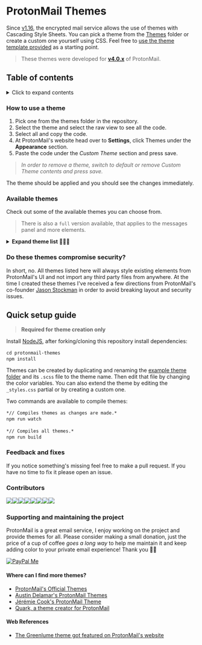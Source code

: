 # ProtonMail Themes
Since [v1.16](https://blog.protonmail.ch/protonmail-beta-v1-16-release-notes/), the encrypted mail service allows the use of themes with Cascading Style Sheets. You can pick a theme from the [Themes](Themes/) folder or create a custom one yourself using CSS. Feel free to [use the theme template provided](templates/theme_example) as a starting point.

> These themes were developed for **[v4.0.x](https://github.com/csalmeida/protonmail-themes/releases)** of ProtonMail.

## Table of contents

<details>
<summary>Click to expand contents</summary>

- [How to use a theme](#how-to-use-a-theme)
- [Available themes](#available-themes)
  - [Do these themes compromise security?](#do-these-themes-compromise-security)
- [Quick setup guide](#quick-setup-guide)
- [Feedback and fixes](#feedback-and-fixes)
- [Contributors](#contributors)
- [Supporting and maintaining the project](#supporting-and-maintaining-the-project)
- [Where can I find more themes?](#where-can-i-find-more-themes)
- [Web References](#web-references)
</details>

### How to use a theme
1. Pick one from the themes folder in the repository.
2. Select the theme and select the raw view to see all the code.
3. Select all and copy the code.
4. At ProtonMail's website head over to **Settings**, click Themes under the **Appearance** section.
5. Paste the code under the *Custom Theme* section and press save.
> *In order to remove a theme, switch to default or remove Custom Theme contents and press save.*

The theme should be applied and you should see the changes immediately.

### Available themes
Check out some of the available themes you can choose from.

> There is also a `full` version available, that applies to the messages panel and more elements.

<details>
<summary><b>Expand theme list</b> 👩🏻‍🎨</summary>

#### [Green Lume](themes/green_lume)
![Screenshot of Green Lume theme.](screenshots/green_lume.png)

![Screenshot of Green Lume theme.](screenshots/green_lume_full.png)

#### [Vitamin C](themes/vitamin_c)
![Screenshot of Vitamin C theme.](screenshots/vitamin_c.png)

![Screenshot of Vitamin C theme.](screenshots/vitamin_c_full.png)

#### [Dark Bubble Gum](themes/dark_bubble_gum)
![Screenshot of Dark Bubble Gum theme.](screenshots/dark_bubble_gum.png)

![Screenshot of Dark Bubble Gum theme.](screenshots/dark_bubble_gum_full.png)

#### [Blue and Orange](themes/blue_and_orange)
![Screenshot of Blue and Orange theme.](screenshots/blue_and_orange.png)

![Screenshot of Blue and Orange theme.](screenshots/blue_and_orange_full.png)

#### [Ochin](themes/ochin)
![Screenshot of Ochin theme.](screenshots/ochin.png)

![Screenshot of Ochin theme.](screenshots/ochin_full.png)

#### [Dracula](themes/dracula)
![Screenshot of Dracula theme.](screenshots/dracula.png)

![Screenshot of Dracula theme.](screenshots/dracula_full.png)

#### [Monokai](themes/monokai)
![Screenshot of Monokai theme.](screenshots/monokai.png)

![Screenshot of Monokai theme.](screenshots/monokai_full.png)

#### [Deutera One](themes/deutera_one)
![Screenshot of Deutera One theme.](screenshots/deutera_one.png)

![Screenshot of Deutera One theme.](screenshots/deutera_one_full.png)

#### [Gruvbox](themes/gruvbox)
![Screenshot of Gruvbox theme.](screenshots/gruvbox.png)

![Screenshot of Gruvbox theme.](screenshots/gruvbox_full.png)
</details>

### Do these themes compromise security?
In short, no. All themes listed here will always style existing elements from ProtonMail's UI and not import any third party files from anywhere.
At the time I created these themes I've received a few directions from ProtonMail's co-founder [Jason Stockman](https://twitter.com/jasonstockman) in order to avoid breaking layout and security issues.

## Quick setup guide

> **Required for theme creation only**

Install [NodeJS](https://nodejs.org/en/), after forking/cloning this repository install dependencies:
```
cd protonmail-themes
npm install
```

Themes can be created by duplicating and renaming the [example theme folder](templates/theme_example) and its `.scss` file to the theme name. Then edit that file by changing the color variables. You can also extend the theme by editing the `_styles.css` partial or by creating a custom one.

Two commands are available to compile themes:
```
*// Compiles themes as changes are made.*
npm run watch

*// Compiles all themes.*
npm run build
```

### Feedback and fixes
If you notice something's missing feel free to make a pull request. If you have no time to fix it please open an issue.

### Contributors
[![](https://sourcerer.io/fame/csalmeida/csalmeida/protonmail-themes/images/0)](https://sourcerer.io/fame/csalmeida/csalmeida/protonmail-themes/links/0)[![](https://sourcerer.io/fame/csalmeida/csalmeida/protonmail-themes/images/1)](https://sourcerer.io/fame/csalmeida/csalmeida/protonmail-themes/links/1)[![](https://sourcerer.io/fame/csalmeida/csalmeida/protonmail-themes/images/2)](https://sourcerer.io/fame/csalmeida/csalmeida/protonmail-themes/links/2)[![](https://sourcerer.io/fame/csalmeida/csalmeida/protonmail-themes/images/3)](https://sourcerer.io/fame/csalmeida/csalmeida/protonmail-themes/links/3)[![](https://sourcerer.io/fame/csalmeida/csalmeida/protonmail-themes/images/4)](https://sourcerer.io/fame/csalmeida/csalmeida/protonmail-themes/links/4)[![](https://sourcerer.io/fame/csalmeida/csalmeida/protonmail-themes/images/5)](https://sourcerer.io/fame/csalmeida/csalmeida/protonmail-themes/links/5)[![](https://sourcerer.io/fame/csalmeida/csalmeida/protonmail-themes/images/6)](https://sourcerer.io/fame/csalmeida/csalmeida/protonmail-themes/links/6)[![](https://sourcerer.io/fame/csalmeida/csalmeida/protonmail-themes/images/7)](https://sourcerer.io/fame/csalmeida/csalmeida/protonmail-themes/links/7)

### Supporting and maintaining the project
ProtonMail is a great email service, I enjoy working on the project and provide themes for all. Please consider making a small donation, just the price of a cup of coffee *goes a long way* to help me maintain it and keep adding color to your private email experience! Thank you 🙇🏻

<a href='https://www.paypal.me/csalmeida/5'>
<img src='https://getflywheel.com/wp-content/uploads/2015/10/paypal-donate-button-large.png' alt='PayPal Me' width='160' />
</a>

#### Where can I find more themes?
* [ProtonMail's Official Themes](http://protonmail.tumblr.com/)
* [Austin Delamar's ProtonMail Themes](https://github.com/amdelamar/pm-theme)
* [Jérémie Cook's ProtonMail Theme](https://github.com/jeremiecook/protonmail-theme)
* [Quark, a theme creator for ProtonMail](https://github.com/csalmeida/quark)

#### Web References
* [The Greenlume theme got featured on ProtonMail's website](https://protonmail.com/blog/protonmail-themes/)
